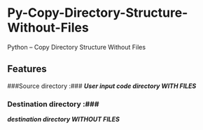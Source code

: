 # Py-Copy-Directory-Structure-Without-Files
Python – Copy Directory Structure Without Files
## Features
###Source directory :###
***User input code directory WITH FILES***
### Destination directory  :###
***destination directory WITHOUT FILES***

